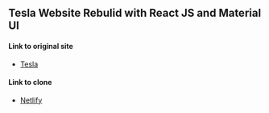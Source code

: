 ## Tesla Website Rebulid with React JS and Material UI

#### Link to original site
- [Tesla](tesla.com)

#### Link to clone
- [Netlify]()
